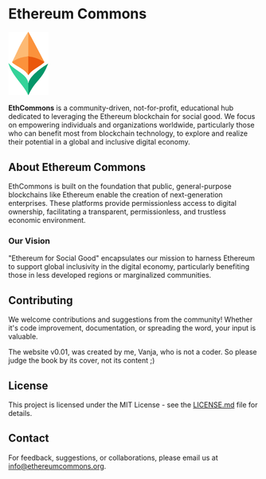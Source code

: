 # Ethereum Commons

<img src="/static/media/logo.png" alt="Ethereum Commons Logo" width="80"/>

**EthCommons** is a community-driven, not-for-profit, educational hub dedicated to leveraging the Ethereum blockchain for social good. We focus on empowering individuals and organizations worldwide, particularly those who can benefit most from blockchain technology, to explore and realize their potential in a global and inclusive digital economy.

## About Ethereum Commons

EthCommons is built on the foundation that public, general-purpose blockchains like Ethereum enable the creation of next-generation enterprises. These platforms provide permissionless access to digital ownership, facilitating a transparent, permissionless, and trustless economic environment.

### Our Vision

"Ethereum for Social Good" encapsulates our mission to harness Ethereum to support global inclusivity in the digital economy, particularly benefiting those in less developed regions or marginalized communities.

## Contributing

We welcome contributions and suggestions from the community! Whether it's code improvement, documentation, or spreading the word, your input is valuable.

The website v0.01, was created by me, Vanja, who is not a coder. So please judge the book by its cover, not its content ;)

## License

This project is licensed under the MIT License - see the [LICENSE.md](LICENSE) file for details.

## Contact

For feedback, suggestions, or collaborations, please email us at [info@ethereumcommons.org](mailto:info@ethereumcommons.org).
